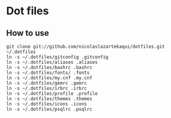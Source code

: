 # Dot files

## How to use
    git clone git://github.com/nicolaslazartekaqui/dotfiles.git ~/.dotfiles
    ln -s ~/.dotfiles/gitconfig .gitconfig
    ln -s ~/.dotfiles/aliases .aliases
    ln -s ~/.dotfiles/bashrc .bashrc
    ln -s ~/.dotfiles/fonts/ .fonts
    ln -s ~/.dotfiles/my.cnf .my.cnf
    ln -s ~/.dotfiles/gemrc .gemrc
    ln -s ~/.dotfiles/irbrc .irbrc
    ln -s ~/.dotfiles/profile .profile
    ln -s ~/.dotfiles/themes .themes
    ln -s ~/.dotfiles/icons .icons
    ln -s ~/.dotfiles/psqlrc .psqlrc
